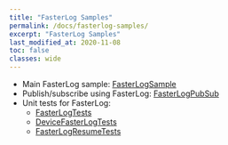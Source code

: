 ```yaml
---
title: "FasterLog Samples"
permalink: /docs/fasterlog-samples/
excerpt: "FasterLog Samples"
last_modified_at: 2020-11-08
toc: false
classes: wide
---
```


* Main FasterLog sample: [FasterLogSample](https://github.com/microsoft/FASTER/tree/master/cs/samples/FasterLogSample)
* Publish/subscribe using FasterLog: [FasterLogPubSub](https://github.com/microsoft/FASTER/tree/master/cs/samples/FasterLogPubSub)
* Unit tests for FasterLog:
  * [FasterLogTests](https://github.com/microsoft/FASTER/blob/master/cs/test/FasterLogTests.cs)
  * [DeviceFasterLogTests](https://github.com/microsoft/FASTER/blob/master/cs/test/DeviceFasterLogTests.cs)
  * [FasterLogResumeTests](https://github.com/microsoft/FASTER/blob/master/cs/test/FasterLogResumeTests.cs)
